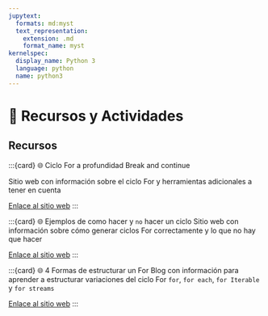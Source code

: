 ```yaml
---
jupytext:
  formats: md:myst
  text_representation:
    extension: .md
    format_name: myst
kernelspec:
  display_name: Python 3
  language: python
  name: python3
---
```


# 🧰 Recursos y Actividades

## Recursos

:::{card} 🌐 Ciclo For a profundidad Break and continue

Sitio web con información sobre el ciclo For y herramientas adicionales a tener en cuenta

[Enlace al sitio web](https://j2logo.com/bucle-for-en-python/)
:::

:::{card} 🌐 Ejemplos de como hacer y `no` hacer un ciclo
Sitio web con información sobre cómo generar ciclos For correctamente y lo que no hay que hacer

[Enlace al sitio web](https://www.mclibre.org/consultar/php/lecciones/php-estructuras-control-bucle-for.html)
:::

:::{card} 🌐 4 Formas de estructurar un For
Blog con información para aprender a estructurar variaciones del ciclo For `for`, `for each`, `for Iterable` y `for streams`

[Enlace al sitio web](https://picodotdev.github.io/blog-bitix/2017/07/4-formas-de-hacer-un-bucle-for-en-java/)
:::